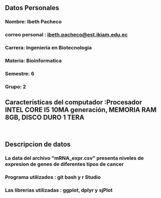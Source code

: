 ## Datos Personales 
### Nombre: Ibeth Pacheco 
### correo personal : ibeth.pacheco@est.ikiam.edu.ec
### Carrera: Ingenieria en Biotecnologia 
### Materia: Bioinformatica 
### Semestre: 6
### Grupo: 2

## Caracteristicas del computador :Procesador INTEL CORE I5 10MA generación, MEMORIA RAM 8GB, DISCO DURO 1 TERA
​
## Descripcion de datos 

### La data del archivo "mRNA_expr.csv" presenta niveles de expresion de genes de diferentes tipos de cancer 

### Programa utilizados : git bash y r Studio

### Las librerias utilizadas : ggplot, dplyr y sjPlot 
